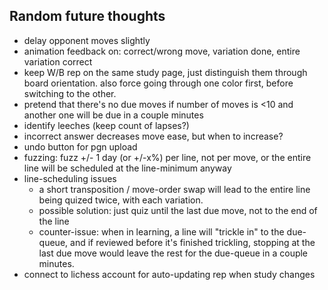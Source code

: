 ## Random future thoughts

* delay opponent moves slightly
* animation feedback on: correct/wrong move, variation done, entire variation correct
* keep W/B rep on the same study page, just distinguish them through board orientation. also force going through one color first, before switching to the other.
* pretend that there's no due moves if number of moves is <10 and another one will be due in a couple minutes
* identify leeches (keep count of lapses?)
* incorrect answer decreases move ease, but when to increase?
* undo button for pgn upload
* fuzzing: fuzz +/- 1 day (or +/-x%) per line, not per move, or the entire line will be scheduled at the line-minimum anyway
* line-scheduling issues
    - a short transposition / move-order swap will lead to the entire line being quized twice, with each variation.
    - possible solution: just quiz until the last due move, not to the end of the line 
    - counter-issue: when in learning, a line will "trickle in" to the due-queue, and if reviewed before it's finished trickling, stopping at the last due move would leave the rest for the due-queue in a couple minutes.
* connect to lichess account for auto-updating rep when study changes
